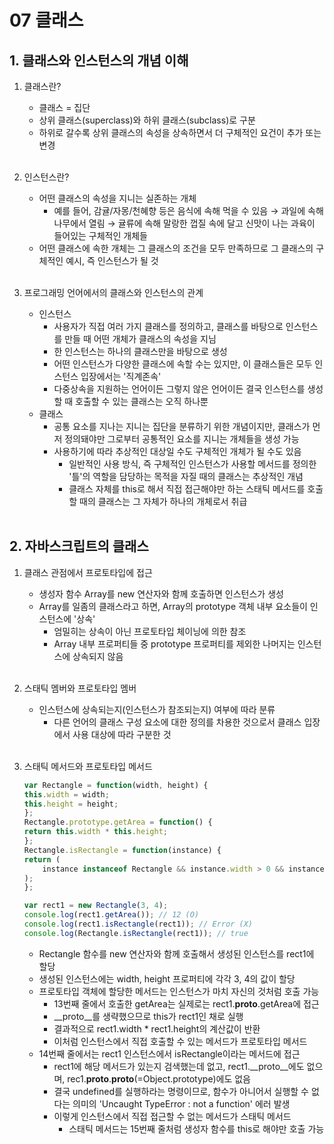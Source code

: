 # 07 클래스

## 1. 클래스와 인스턴스의 개념 이해
1. 클래스란?
    - 클래스 = 집단
    - 상위 클래스(superclass)와 하위 클래스(subclass)로 구분
    - 하위로 갈수록 상위 클래스의 속성을 상속하면서 더 구체적인 요건이 추가 또는 변경<br><br>

2. 인스턴스란?
    - 어떤 클래스의 속성을 지니는 실존하는 개체
        - 예를 들어, 감귤/자몽/천혜향 등은 음식에 속해 먹을 수 있음 → 과일에 속해 나무에서 열림 → 귤류에 속해 말랑한 껍질 속에 달고 신맛이 나는 과육이 들어있는 구체적인 개체들
    - 어떤 클래스에 속한 개체는 그 클래스의 조건을 모두 만족하므로 그 클래스의 구체적인 예시, 즉 인스턴스가 될 것<br><br>

3. 프로그래밍 언어에서의 클래스와 인스턴스의 관계
    - 인스턴스
        - 사용자가 직접 여러 가지 클래스를 정의하고, 클래스를 바탕으로 인스턴스를 만들 때 어떤 개체가 클래스의 속성을 지님
        - 한 인스턴스는 하나의 클래스만을 바탕으로 생성
        - 어떤 인스턴스가 다양한 클래스에 속할 수는 있지만, 이 클래스들은 모두 인스턴스 입장에서는 '직계존속'
        - 다중상속을 지원하는 언어이든 그렇지 않은 언어이든 결국 인스턴스를 생성할 때 호출할 수 있는 클래스는 오직 하나뿐
    - 클래스
        - 공통 요소를 지나는 지니는 집단을 분류하기 위한 개념이지만, 클래스가 먼저 정의돼야만 그로부터 공통적인 요소를 지니는 개체들을 생성 가능
        - 사용하기에 따라 추상적인 대상일 수도 구체적인 개체가 될 수도 있음
            - 일반적인 사용 방식, 즉 구체적인 인스턴스가 사용할 메서드를 정의한 '틀'의 역할을 담당하는 목적을 자질 때의 클래스는 추상적인 개념
            - 클래스 자체를 this로 해서 직접 접근해야만 하는 스태틱 메서드를 호출할 때의 클래스는 그 자체가 하나의 개체로서 취급<br><br>

## 2. 자바스크립트의 클래스
1. 클래스 관점에서 프로토타입에 접근
    - 생성자 함수 Array를 new 연산자와 함께 호출하면 인스턴스가 생성
    - Array를 일좀의 클래스라고 하면, Array의 prototype 객체 내부 요소들이 인스턴스에 '상속'
        - 엄밀히는 상속이 아닌 프로토타입 체이닝에 의한 참조
        - Array 내부 프로퍼티들 중 prototype 프로퍼티를 제외한 나머지는 인스턴스에 상속되지 않음<br><br>

2. 스태틱 멤버와 프로토타입 멤버
    - 인스턴스에 상속되는지(인스턴스가 참조되는지) 여부에 따라 분류
        - 다른 언어의 클래스 구성 요소에 대한 정의를 차용한 것으로서 클래스 입장에서 사용 대상에 따라 구분한 것<br><br>

3. 스태틱 메서드와 프로토타입 메서드
    ```javascript
    var Rectangle = function(width, height) {
    this.width = width;
    this.height = height;
    };
    Rectangle.prototype.getArea = function() {
    return this.width * this.height;
    };
    Rectangle.isRectangle = function(instance) {
    return (
        instance instanceof Rectangle && instance.width > 0 && instance.height > 0
    );
    };

    var rect1 = new Rectangle(3, 4);
    console.log(rect1.getArea()); // 12 (O)
    console.log(rect1.isRectangle(rect1)); // Error (X)
    console.log(Rectangle.isRectangle(rect1)); // true
    ```
    - Rectangle 함수를 new 연산자와 함께 호출해서 생성된 인스턴스를 rect1에 할당
    - 생성된 인스턴스에는 width, height 프로퍼티에 각각 3, 4의 값이 할당
    - 프로토타입 객체에 할당한 메서드는 인스턴스가 마치 자신의 것처럼 호출 가능
        - 13번째 줄에서 호출한 getArea는 실제로는 rect1.__proto__.getArea에 접근
        - __proto__를 생략했으므로 this가 rect1인 채로 실행
        - 결과적으로 rect1.width * rect1.height의 계산값이 반환
        - 이처럼 인스턴스에서 직접 호출할 수 있는 메서드가 프로토타입 메서드
    - 14번째 줄에서는 rect1 인스턴스에서 isRectangle이라는 메서드에 접근
        - rect1에 해당 메서드가 있는지 검색했는데 없고, rect1.__proto__에도 없으며, rec1.__proto__.__proto__(=Object.prototype)에도 없음
        - 결국 undefined를 실행하라는 명령이므로, 함수가 아니어서 실행할 수 없다는 의미의 'Uncaught TypeError : not a function' 에러 발생
        - 이렇게 인스턴스에서 직접 접근할 수 없는 메서드가 스태틱 메서드
            - 스태틱 메서드는 15번째 줄처럼 생성자 함수를 this로 해야만 호출 가능